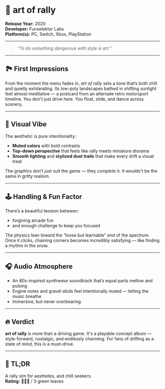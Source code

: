 # 🚗 art of rally

**Release Year:** 2020  
**Developer:** Funselektor Labs  
**Platform(s):** PC, Switch, Xbox, PlayStation

---

> _“To do something dangerous with style is art.”_

---

## 🏞️ First Impressions

From the moment the menu fades in, *art of rally* sets a tone that’s both chill and quietly exhilarating. Its low-poly landscapes bathed in shifting sunlight feel almost meditative — a postcard from an alternate retro motorsport timeline. You don’t just drive here. You float, slide, and dance across scenery.

---

## 🎨 Visual Vibe

The aesthetic is pure intentionality:  
- **Muted colors** with bold contrasts  
- **Top-down perspective** that feels like rally meets miniature diorama  
- **Smooth lighting** and **stylized dust trails** that make every drift a visual treat  

The graphics don’t just suit the game — they *complete* it. It wouldn't be the same in gritty realism.

---

## 🕹️ Handling & Fun Factor

There’s a beautiful tension between:
- forgiving arcade fun  
- and enough challenge to keep you focused  

The physics lean toward the “loose but learnable” end of the spectrum. Once it clicks, chaining corners becomes incredibly satisfying — like finding a rhythm in the snow.

---

## 🎧 Audio Atmosphere

- An *80s-inspired synthwave* soundtrack that’s equal parts mellow and pulsing  
- Engine notes and gravel skids feel intentionally muted — letting the music breathe  
- Immersive, but never overbearing  

---

## 🔥 Verdict

**art of rally** is more than a driving game. It's a playable concept album — style-forward, nostalgic, and endlessly charming. For fans of drifting as a state of mind, this is a must-drive.



---

## 🏁 TL;DR

A rally sim for aesthetes, and chill seekers.  
**Rating:** 🍃🍃🍃 / 3 green leaves